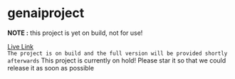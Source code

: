 # genaiproject
**NOTE :**
this project is yet on build,
not for use!

[Live Link](https://genai-wqyl.onrender.com)
<br />
`The project is on build and the full version will be provided shortly afterwards`
This project is currently on hold! Please star it so that we could release it as soon as possible
